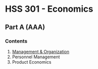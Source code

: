 # HSS 301 - Economics

## Part A (AAA)

### Contents

1. [Management & Organization](./part-a/1-management-organization.md)
2. Personnel Management
3. Product Economics
